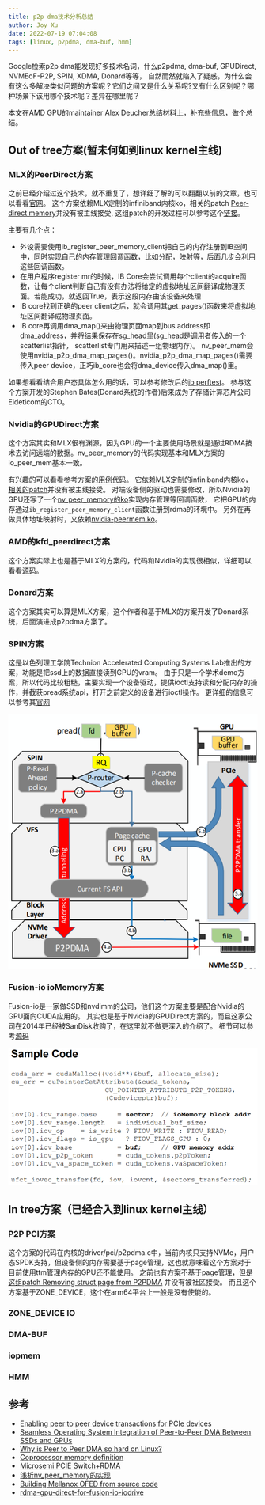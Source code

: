 ```yaml
---
title: p2p dma技术分析总结
author: Joy Xu
date: 2022-07-19 07:04:08
tags: [linux, p2pdma, dma-buf, hmm]
---
```

 
Google检索p2p dma能发现好多技术名词，什么p2pdma, dma-buf, GPUDirect, NVMEoF-P2P, SPIN, XDMA, Donard等等，
自然而然就陷入了疑惑，为什么会有这么多解决类似问题的方案呢？它们之间又是什么关系呢?又有什么区别呢？哪种场景下该用哪个技术呢？差异在哪里呢？

本文在AMD GPU的maintainer Alex Deucher总结材料上，补充些信息，做个总结。

## Out of tree方案(暂未何如到linux kernel主线)

### MLX的PeerDirect方案

之前已经介绍过这个技术，就不重复了，想详细了解的可以翻翻以前的文章，也可以看看[官网](https://docs.nvidia.com/networking/pages/viewpage.action?pageId=58753175)。
这个方案依赖MLX定制的infiniband内核ko，相关的patch [Peer-direct memory](https://www.spinics.net/lists/linux-rdma/msg33294.html)并没有被主线接受,
这组patch的开发过程可以参考这个[链接](https://review.gerrithub.io/plugins/gitiles/Artemy-Mellanox/io_peer_mem/)。

主要有几个点：

* 外设需要使用ib_register_peer_memory_client把自己的内存注册到IB空间中，同时实现自己的内存管理回调函数，比如分配，映射等，后面几步会利用这些回调函数。
* 在用户程序register mr的时候，IB Core会尝试调用每个client的acquire函数，让每个client判断自己有没有办法将给定的虚拟地址区间翻译成物理页面。若能成功，就返回True，表示这段内存由该设备来处理
* IB core找到正确的peer client之后，就会调用其get_pages()函数来将虚拟地址区间翻译成物理页面。
* IB core再调用dma_map()来由物理页面map到bus address即dma_address，并将结果保存在sg_head里(sg_head是调用者传入的一个scatterlist指针， scatterlist专门用来描述一组物理内存)。 nv_peer_mem会使用nvidia_p2p_dma_map_pages()。nvidia_p2p_dma_map_pages()需要传入peer device，正巧ib_core也会将dma_device传入dma_map()里。

如果想看看结合用户态具体怎么用的话，可以参考修改后的[ib perftest](https://github.com/lsgunth/perftest/tree/mmap)。
参与这个方案开发的Stephen Bates(Donard系统的作者)后来成为了存储计算芯片公司Eideticom的CTO。

### Nvidia的GPUDirect方案

这个方案其实和MLX很有渊源，因为GPU的一个主要使用场景就是通过RDMA技术去访问远端的数据。nv_peer_memory的代码实现基本和MLX方案的io_peer_mem基本一致。

有兴趣的可以看看参考方案的[用例代码](https://github.com/Mellanox/gpu_direct_rdma_access)。
它依赖MLX定制的infiniband内核ko，[相关的patch](https://patchwork.kernel.org/project/linux-rdma/list/?series=&submitter=&state=*&q=IB%2Fcore%3A+Introduce+peer+client+interface&archive=both&delegate=)并没有被主线接受。
对端设备侧的驱动也需要修改，所以Nvidia的GPU还写了一个[nv_peer_memory的ko](https://github.com/Mellanox/nv_peer_memory)实现内存管理等回调函数，
它把GPU的内存通过`ib_register_peer_memory_client`函数注册到rdma的环境中。
另外在再做具体地址映射时，又依赖[nvidia-peermem.ko](https://github.com/NVIDIA/open-gpu-kernel-modules)。

### AMD的kfd_peerdirect方案

这个方案实际上也是基于MLX的方案的，代码和Nvidia的实现很相似，详细可以看看[源码](https://github.com/RadeonOpenCompute/ROCK-Kernel-Driver/blob/master/drivers/gpu/drm/amd/amdkfd/kfd_peerdirect.c)。

### Donard方案

这个方案其实可以算是MLX方案，这个作者和基于MLX的方案开发了Donard系统，后面演进成p2pdma方案了。

### SPIN方案

这是以色列理工学院Technion Accelerated Computing Systems Lab推出的方案，功能是把ssd上的数据直接读到GPU的vram。
由于只是一个学术demo方案，所以代码比较粗糙，主要实现一个设备驱动，提供ioctl支持读和分配内存的操作，并截获pread系统api，打开之前定义的设备进行ioctl操作。
更详细的信息可以参考其[官网](https://github.com/acsl-technion/spin)

![SPIN pread demo](/images/p2p_dma2.png)

### Fusion-io ioMemory方案

Fusion-io是一家做SSD和nvdimm的公司，他们这个方案主要是配合Nvidia的GPU面向CUDA应用的。
其实也是基于Nvidia的GPUDirect方案的，而且这家公司在2014年已经被SanDisk收购了，在这里就不做更深入的介绍了。
细节可以参考[源码](https://github.com/RemixVSL/iomemory-vsl4/tree/main/root/usr/src/iomemory-vsl4-4.3.7)

![fusion io](/images/p2p_dma1.png)

## In tree方案（已经合入到linux kernel主线）

### P2P PCI方案

这个方案的代码在内核的driver/pci/p2pdma.c中，当前内核只支持NVMe，用户态SPDK支持，但设备侧的内存需要基于page管理，这也就意味着这个方案对于目前使用ttm管理内存的GPU还不能使用。
之前也有方案不基于page管理，但是 [这组patch Removing struct page from P2PDMA](https://patchwork.kernel.org/project/linux-pci/cover/20190620161240.22738-1-logang@deltatee.com/) 并没有被社区接受。
而且这个方案基于ZONE_DEVICE，这个在arm64平台上一般是没有使能的。

### ZONE_DEVICE IO

### DMA-BUF

### iopmem

### HMM


## 参考

* [Enabling peer to peer device transactions for PCIe devices](https://lore.kernel.org/all/MWHPR12MB169484839282E2D56124FA02F7B50@MWHPR12MB1694.namprd12.prod.outlook.com/)
* [Seamless Operating System Integration of Peer-to-Peer DMA Between SSDs and GPUs](https://usenix.org/sites/default/files/conference/protected-files/atc17_slides_bergman.pdf)
* [Why is Peer to Peer DMA so hard on Linux?](https://lpc.events/event/9/contributions/617/attachments/705/1303/xdc2020_p2p_dma_v4_20200915_clean.pdf)
* [Coprocessor memory definition](https://openamp.github.io/docs/mca/coprocessor-memory-definition-v6.pdf)
* [Microsemi PCIE Switch+RDMA](https://www.microsemi.com/document-portal/doc_download/136008-microsemi-pcie-switch-rdma)
* [浅析nv_peer_memory的实现](https://zhuanlan.zhihu.com/p/439280640)
* [Building Mellanox OFED from source code](https://insujang.github.io/2020-01-25/building-mellanox-ofed-from-source/)
* [rdma-gpu-direct-for-fusion-io-iodrive](https://on-demand.gputechconf.com/gtc/2014/presentations/S4265-rdma-gpu-direct-for-fusion-io-iodrive.pdf)
